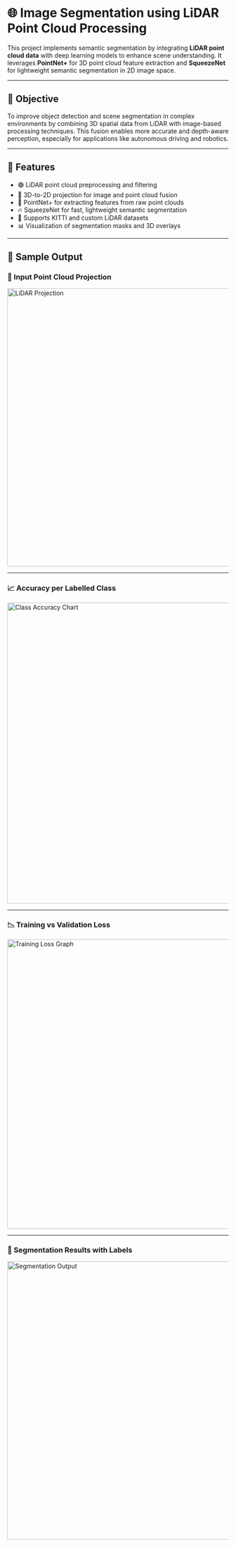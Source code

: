 # 🌐 Image Segmentation using LiDAR Point Cloud Processing

This project implements semantic segmentation by integrating **LiDAR point cloud data** with deep learning models to enhance scene understanding. It leverages **PointNet+** for 3D point cloud feature extraction and **SqueezeNet** for lightweight semantic segmentation in 2D image space.

---

## 🚀 Objective

To improve object detection and scene segmentation in complex environments by combining 3D spatial data from LiDAR with image-based processing techniques. This fusion enables more accurate and depth-aware perception, especially for applications like autonomous driving and robotics.

---

## 🔧 Features

- 🟢 LiDAR point cloud preprocessing and filtering  
- 🔄 3D-to-2D projection for image and point cloud fusion  
- 🧠 PointNet+ for extracting features from raw point clouds  
- 🔥 SqueezeNet for fast, lightweight semantic segmentation  
- 💾 Supports KITTI and custom LiDAR datasets  
- 📊 Visualization of segmentation masks and 3D overlays  

---

## 📸 Sample Output

### 📍 Input Point Cloud Projection
<img width="1270" height="632" alt="LiDAR Projection" src="https://github.com/user-attachments/assets/d13980f1-791e-4c61-8abe-571c08aedb77" />

---

### 📈 Accuracy per Labelled Class
<img width="1230" height="684" alt="Class Accuracy Chart" src="https://github.com/user-attachments/assets/98de4844-231a-414f-9620-ead4c7e90d7f" />

---

### 📉 Training vs Validation Loss
<img width="1452" height="658" alt="Training Loss Graph" src="https://github.com/user-attachments/assets/ce6d7763-ad2b-4974-89eb-6d376444d92e" />

---

### 🧪 Segmentation Results with Labels
<img width="1185" height="632" alt="Segmentation Output" src="https://github.com/user-attachments/assets/57b0c1cc-22f9-4631-9ab0-801ed293b280" />
